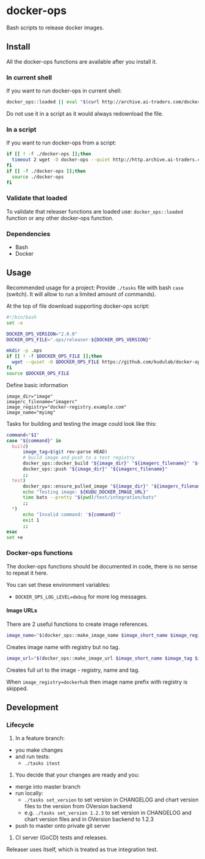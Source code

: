 # docker-ops

Bash scripts to release docker images.

## Install
All the docker-ops functions are available after you install it.

### In current shell
If you want to run docker-ops in current shell:
```bash
docker_ops::loaded || eval "$(curl http://archive.ai-traders.com/docker-ops/0.1.0/docker-ops)"
```
 Do not use it in a script as it would always redownload the file.

### In a script

If you want to run docker-ops from a script:
```bash
if [[ ! -f ./docker-ops ]];then
  timeout 2 wget -O docker-ops --quiet http://http.archive.ai-traders.com/docker-ops/0.2.4/docker-ops || { echo "Cannot download docker-ops, ignoring"; rm -f ./docker-ops; }
fi
if [[ -f ./docker-ops ]];then
  source ./docker-ops
fi
```

### Validate that loaded

To validate that releaser functions are loaded use: `docker_ops::loaded` function
or any other docker-ops function.

### Dependencies
* Bash
* Docker

## Usage
Recommended usage for a project:
Provide `./tasks` file with bash `case` (switch). It will allow to run
 a limited amount of commands).

At the top of file download supporting docker-ops script:
```bash
#!/bin/bash
set -e

DOCKER_OPS_VERSION="2.0.0"
DOCKER_OPS_FILE=".ops/releaser-${DOCKER_OPS_VERSION}"

mkdir -p .ops
if [[ ! -f $DOCKER_OPS_FILE ]];then
  wget --quiet -O $DOCKER_OPS_FILE https://github.com/kudulab/docker-ops/releases/download/${DOCKER_OPS_VERSION}/docker-ops
fi
source $DOCKER_OPS_FILE
```

Define basic information

```
image_dir="image"
imagerc_filename="imagerc"
image_registry="docker-registry.example.com"
image_name="myimg"
```

Tasks for building and testing the image could look like this:
```bash
command="$1"
case "${command}" in
  build)
      image_tag=$(git rev-parse HEAD)
      # build image and push to a test registry
      docker_ops::docker_build "${image_dir}" "${imagerc_filename}" "${image_name}" "${image_tag}" "${image_registry}"
      docker_ops::push "${image_dir}" "${imagerc_filename}"
      ;;
  test)
      docker_ops::ensure_pulled_image "${image_dir}" "${imagerc_filename}"
      echo "Testing image: ${KUDU_DOCKER_IMAGE_URL}"
      time bats --pretty "$(pwd)/test/integration/bats"
      ;;
  *)
      echo "Invalid command: '${command}'"
      exit 1
      ;;
esac
set +e
```


### Docker-ops functions
The docker-ops functions should be documented in code, there is no sense to repeat it here.

You can set these environment variables:
  * `DOCKER_OPS_LOG_LEVEL=debug` for more log messages.

#### Image URLs

There are 2 useful functions to create image references.
```sh
image_name="$(docker_ops::make_image_name $image_short_name $image_registry)"
```
Creates image name with registry but no tag.


```sh
image_url="$(docker_ops::make_image_url $image_short_name $image_tag $image_registry)"
```
Creates full url to the image - registry, name and tag.

When `image_registry=dockerhub` then image name prefix with registry is skipped.

## Development

### Lifecycle
1. In a feature branch:
 * you make changes
 * and run tests:
     * `./tasks itest`
1. You decide that your changes are ready and you:
 * merge into master branch
 * run locally:
   * `./tasks set_version` to set version in CHANGELOG and chart version files to
   the version from OVersion backend
   * e.g. `./tasks set_version 1.2.3` to set version in CHANGELOG and chart version
    files and in OVersion backend to 1.2.3
 * push to master onto private git server
1. CI server (GoCD) tests and releases.

Releaser uses itself, which is treated as true integration test.

